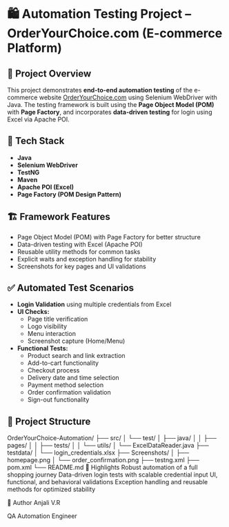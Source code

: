 # 🛍️ Automation Testing Project – OrderYourChoice.com (E-commerce Platform)
## 📌 Project Overview
This project demonstrates **end-to-end automation testing** of the e-commerce website [OrderYourChoice.com](https://www.orderyourchoice.com) using Selenium WebDriver with Java. The testing framework is built using the **Page Object Model (POM)** with **Page Factory**, and incorporates **data-driven testing** for login using Excel via Apache POI.
## 🧰 Tech Stack
- **Java**
- **Selenium WebDriver**
- **TestNG**
- **Maven**
- **Apache POI (Excel)**
- **Page Factory (POM Design Pattern)**
## 🏗️ Framework Features
- Page Object Model (POM) with Page Factory for better structure
- Data-driven testing with Excel (Apache POI)
- Reusable utility methods for common tasks
- Explicit waits and exception handling for stability
- Screenshots for key pages and UI validations
## ✅ Automated Test Scenarios
- **Login Validation** using multiple credentials from Excel
- **UI Checks:**
  - Page title verification
  - Logo visibility
  - Menu interaction
  - Screenshot capture (Home/Menu)
- **Functional Tests:**
  - Product search and link extraction
  - Add-to-cart functionality
  - Checkout process
  - Delivery date and time selection
  - Payment method selection
  - Order confirmation validation
  - Sign-out functionality
## 📂 Project Structure
OrderYourChoice-Automation/
├── src/
│ └── test/
│ ├── java/
│ │ ├── pages/
│ │ ├── tests/
│ │ └── utils/
│ └── ExcelDataReader.java
├── testdata/
│ └── login_credentials.xlsx
├── Screenshots/
│ ├── homepage.png
│ └── order_confirmation.png
├── testng.xml
├── pom.xml
└── README.md
🧪 Highlights
Robust automation of a full shopping journey
Data-driven login tests with scalable credential input
UI, functional, and behavioral validations
Exception handling and reusable methods for optimized stability

👤 Author
Anjali V.R

QA Automation Engineer
